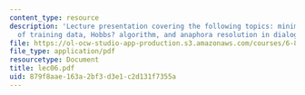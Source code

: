 ```yaml
---
content_type: resource
description: 'Lecture presentation covering the following topics: minimizing amounts
  of training data, Hobbs? algorithm, and anaphora resolution in dialogs.'
file: https://ol-ocw-studio-app-production.s3.amazonaws.com/courses/6-892-computational-models-of-discourse-spring-2004/879f8aae163a2bf3d3e1c2d131f7355a_lec06.pdf
file_type: application/pdf
resourcetype: Document
title: lec06.pdf
uid: 879f8aae-163a-2bf3-d3e1-c2d131f7355a
---
```

